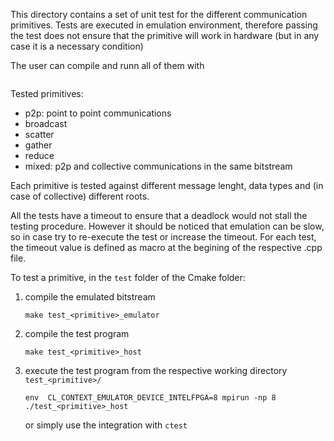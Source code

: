 This directory contains a set of unit test for the different
communication primitives. Tests are executed in emulation environment,
therefore passing the test does not ensure that the primitive will work
in hardware (but in any case it is a necessary condition)

The user can compile and runn all of them with
```
```


Tested primitives:
- p2p: point to point communications
- broadcast
- scatter
- gather
- reduce
- mixed: p2p and collective communications in the same bitstream

Each primitive is tested against different message lenght, data types and (in case of collective)
different roots.


All the tests have a timeout to ensure that a deadlock would not stall the testing procedure.
However it should be noticed that emulation can be slow, so in case try to re-execute the test
or increase the timeout.
For each test, the timeout value is defined as macro at the begining of the respective .cpp file.


To test a primitive, in the `test` folder of the Cmake folder:

1. compile the emulated bitstream

    `make test_<primitive>_emulator`

2. compile the test program

    `make test_<primitive>_host`

3. execute the test program from the respective working directory `test_<primitive>/`

    `env  CL_CONTEXT_EMULATOR_DEVICE_INTELFPGA=8 mpirun -np 8 ./test_<primitive>_host`

    or simply use the integration with `ctest`



